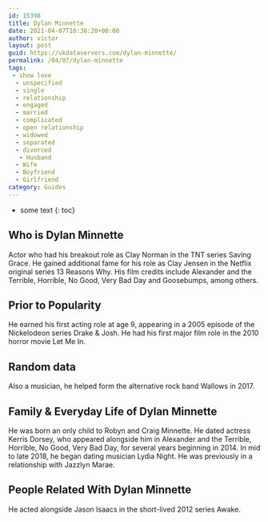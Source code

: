 ```yaml
---
id: 15398
title: Dylan Minnette
date: 2021-04-07T16:38:20+00:00
author: victor
layout: post
guid: https://ukdataservers.com/dylan-minnette/
permalink: /04/07/dylan-minnette
tags:
 - show love
  - unspecified
  - single
  - relationship
  - engaged
  - married
  - complicated
  - open relationship
  - widowed
  - separated
  - divorced
   - Husband
  - Wife
  - Boyfriend
  - Girlfriend
category: Guides
---
```


* some text
{: toc}


## Who is Dylan Minnette



Actor who had his breakout role as Clay Norman in the TNT series Saving Grace. He gained additional fame for his role as Clay Jensen in the Netflix original series 13 Reasons Why. His film credits include Alexander and the Terrible, Horrible, No Good, Very Bad Day and Goosebumps, among others.

                
                
                
## Prior to Popularity



He earned his first acting role at age 9, appearing in a 2005 episode of the Nickelodeon series Drake & Josh. He had his first major film role in the 2010 horror movie Let Me In.

                
                
                
## Random data



Also a musician, he helped form the alternative rock band Wallows in 2017.

                
                
                
## Family & Everyday Life of Dylan Minnette



He was born an only child to Robyn and Craig Minnette. He dated actress Kerris Dorsey, who appeared alongside him in Alexander and the Terrible, Horrible, No Good, Very Bad Day, for several years beginning in 2014. In mid to late 2018, he began dating musician Lydia Night. He was previously in a relationship with Jazzlyn Marae. 

                
                
                
## People Related With Dylan Minnette



He acted alongside Jason Isaacs in the short-lived 2012 series Awake.

                
              
            
          
          
          